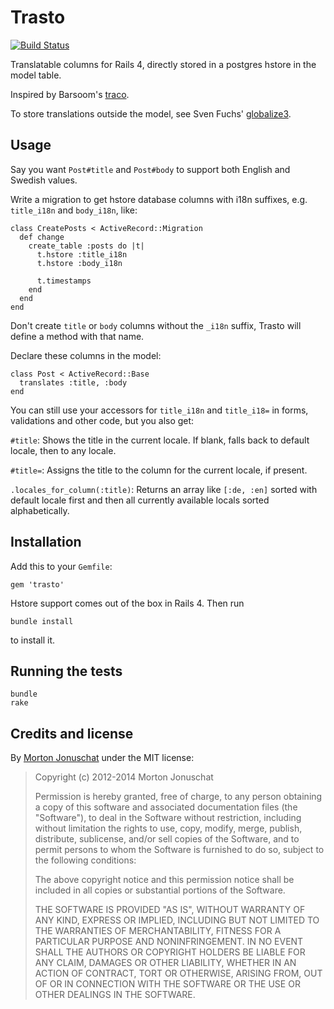 # Trasto

[![Build Status](https://secure.travis-ci.org/yabawock/trasto.png)](http://travis-ci.org/yabawock/trasto)

Translatable columns for Rails 4, directly stored in a postgres hstore in the model table.

Inspired by Barsoom's [traco](https://github.com/barsoom/traco/).

To store translations outside the model, see Sven Fuchs' [globalize3](https://github.com/svenfuchs/globalize3).

## Usage

Say you want `Post#title` and `Post#body` to support both English and Swedish values.

Write a migration to get hstore database columns with i18n suffixes, e.g. `title_i18n` and `body_i18n`, like:

    class CreatePosts < ActiveRecord::Migration
      def change
        create_table :posts do |t|
          t.hstore :title_i18n
          t.hstore :body_i18n

          t.timestamps
        end
      end
    end

Don't create `title` or `body` columns without the `_i18n` suffix, Trasto will define a method with that name.

Declare these columns in the model:

    class Post < ActiveRecord::Base
      translates :title, :body
    end

You can still use your accessors for `title_i18n` and `title_i18=` in forms, validations and other code, but you also get:

`#title`:  Shows the title in the current locale. If blank, falls back to default locale, then to any locale.

`#title=`: Assigns the title to the column for the current locale, if present.

`.locales_for_column(:title)`: Returns an array like `[:de, :en]` sorted with default locale first and then all currently available locals sorted alphabetically.

## Installation

Add this to your `Gemfile`:

    gem 'trasto'

Hstore support comes out of the box in Rails 4. Then run

    bundle install

to install it.


## Running the tests

    bundle
    rake

## Credits and license

By [Morton Jonuschat](https://github.com/yabawock) under the MIT license:

>  Copyright (c) 2012-2014 Morton Jonuschat
>
>  Permission is hereby granted, free of charge, to any person obtaining a copy
>  of this software and associated documentation files (the "Software"), to deal
>  in the Software without restriction, including without limitation the rights
>  to use, copy, modify, merge, publish, distribute, sublicense, and/or sell
>  copies of the Software, and to permit persons to whom the Software is
>  furnished to do so, subject to the following conditions:
>
>  The above copyright notice and this permission notice shall be included in
>  all copies or substantial portions of the Software.
>
>  THE SOFTWARE IS PROVIDED "AS IS", WITHOUT WARRANTY OF ANY KIND, EXPRESS OR
>  IMPLIED, INCLUDING BUT NOT LIMITED TO THE WARRANTIES OF MERCHANTABILITY,
>  FITNESS FOR A PARTICULAR PURPOSE AND NONINFRINGEMENT. IN NO EVENT SHALL THE
>  AUTHORS OR COPYRIGHT HOLDERS BE LIABLE FOR ANY CLAIM, DAMAGES OR OTHER
>  LIABILITY, WHETHER IN AN ACTION OF CONTRACT, TORT OR OTHERWISE, ARISING FROM,
>  OUT OF OR IN CONNECTION WITH THE SOFTWARE OR THE USE OR OTHER DEALINGS IN
>  THE SOFTWARE.
